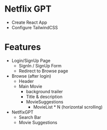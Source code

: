 
# Netflix GPT

- Create React App
- Configure TailwindCSS

# Features

- Login/SignUp Page
    - SignIn / SignUp Form
    - Redirect to Browse page
- Browse (after login)
    - Header
    - Main Movie
      - background trailer
      - Title & description
      - MovieSuggestions
        - MovieList * N (horizontal scrolling)
- NetlfixGPT
    - Search Bar
    - Movie Suggestions
